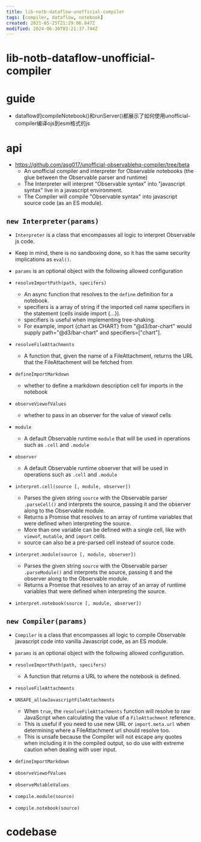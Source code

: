 ```yaml
---
title: lib-notb-dataflow-unofficial-compiler
tags: [compiler, dataflow, notebook]
created: 2021-05-25T21:29:06.847Z
modified: 2024-06-30T03:21:37.744Z
---
```


# lib-notb-dataflow-unofficial-compiler

# guide
- dataflow的compileNotebook()和runServer()都展示了如何使用unofficial-compiler编译ojs到esm格式的js
# api
- https://github.com/asg017/unofficial-observablehq-compiler/tree/beta
  - An unofficial compiler and interpreter for Observable notebooks (the glue between the Observable parser and runtime)
  - The Interpreter will interpret "Observable syntax" into "javascript syntax" live in a javascript environment. 
  - The Compiler will compile "Observable syntax" into javascript source code (as an ES module).

## `new Interpreter(params)`

- `Interpreter` is a class that encompasses all logic to interpret Observable js code.
- Keep in mind, there is no sandboxing done, so it has the same security implications as `eval()`.

- `params` is an optional object with the following allowed configuration
- `resolveImportPath(path, specifers)`
  - An async function that resolves to the `define` definition for a notebook. 
  - specifiers is a array of string if the imported cell name specifiers in the statement (cells inside import {...}). 
  - specifiers is useful when implementing tree-shaking. 
  - For example, import {chart as CHART} from "@d3/bar-chart" would supply path="@d3/bar-chart" and specifiers=["chart"].
- `resolveFileAttachments`
  - A function that, given the name of a FileAttachment, returns the URL that the FileAttachment will be fetched from
- `defineImportMarkdown`
  - whether to define a markdown description cell for imports in the notebook
- `observeViewofValues`
  - whether to pass in an observer for the value of viewof cells
- `module`
  - A default Observable runtime `module` that will be used in operations such as `.cell` and `.module`
- `observer`
  - A default Observable runtime observer that will be used in operations such as `.cell` and `.module`

- `interpret.cell(source [, module, observer])`
  - Parses the given string `source` with the Observable parser `.parseCell()` and interprets the source, passing it and the observer along to the Observable module. 
  - Returns a Promise that resolves to an array of runtime variables that were defined when interpreting the source. 
  - More than one variable can be defined with a single cell, like with `viewof`, `mutable`, and `import` cells. 
  - source can also be a pre-parsed cell instead of source code.

- `interpret.module(source [, module, observer])`
  - Parses the given string `source` with the Observable parser `.parseModule()` and interprets the source, passing it and the observer along to the Observable module. 
  - Returns a Promise that resolves to an array of an array of runtime variables that were defined when interpreting the source. 

- `interpret.notebook(source [, module, observer])`

## `new Compiler(params)`

- `Compiler` is a class that encompasses all logic to compile Observable javascript code into vanilla Javascript code, as an ES module. 
- `params` is an optional object with the following allowed configuration.
- `resolveImportPath(path, specifers)`
  - A function that returns a URL to where the notebook is defined.
- `resolveFileAttachments`
- `UNSAFE_allowJavascriptFileAttachments`
  - When `true`, the `resolveFileAttachments` function will resolve to raw JavaScript when calculating the value of a `FileAttachment` reference. 
  - This is useful if you need to use new URL or `import.meta.url` when determining where a FileAttachment url should resolve too. 
  - This is unsafe because the Compiler will not escape any quotes when including it in the compiled output, so do use with extreme caution when dealing with user input.
- `defineImportMarkdown`
- `observeViewofValues`
- `observeMutableValues`

- `compile.module(source)`
- `compile.notebook(source)`
# codebase
